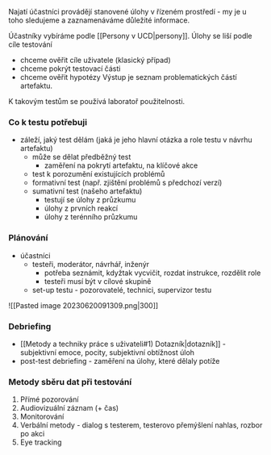 Najatí účastníci provádějí stanovené úlohy v řízeném prostředí - my je u toho sledujeme a zaznamenáváme důležité informace.

Účastníky vybíráme podle [[Persony v UCD|persony]]. 
Úlohy se liší podle cíle testování
- chceme ověřit cíle uživatele (klasický případ)
- chceme pokrýt testovací části
- chceme ověřit hypotézy
Výstup je seznam problematických částí artefaktu.

K takovým testům se používá laboratoř použitelnosti.

### Co k testu potřebuji
- záleží, jaký test dělám (jaká je jeho hlavní otázka a role testu v návrhu artefaktu)
	- může se dělat předběžný test
		- zaměření na pokrytí artefaktu, na klíčové akce
	- test k porozumění existujících problémů
	- formativní test (např. zjištění problémů s předchozí verzí)
	- sumativní test (našeho artefaktu)
		- testují se úlohy z průzkumu
		- úlohy z prvních reakcí
		- úlohy z terénního průzkumu

### Plánování
- účastníci
	- testeři, moderátor, návrhář, inženýr
		- potřeba seznámit, kdyžtak vycvičit, rozdat instrukce, rozdělit role
		- testeři musí být v cílové skupině
	- set-up testu - pozorovatelé, technici, supervizor testu

![[Pasted image 20230620091309.png|300]]

### Debriefing
- [[Metody a techniky práce s uživateli#1) Dotazník|dotazník]] - subjektivní emoce, pocity, subjektivní obtížnost úloh
- post-test debriefing - zaměření na úlohy, které dělaly potíže

### Metody sběru dat při testování
1) Přímé pozorování
2) Audiovizuální záznam (+ čas)
3) Monitorování
4) Verbální metody - dialog s testerem, testerovo přemýšlení nahlas, rozbor po akci
5) Eye tracking